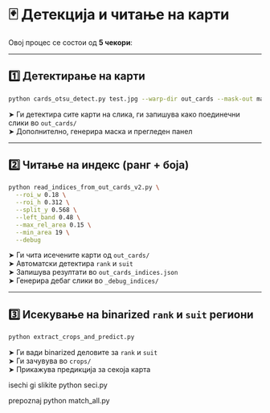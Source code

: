 # 🃏 Детекција и читање на карти

Овој процес се состои од **5 чекори**:

---

## 1️⃣ Детектирање на карти

```bash
python cards_otsu_detect.py test.jpg --warp-dir out_cards --mask-out mask.png --panel-out panel.jpg
```

➤ Ги детектира сите карти на слика, ги запишува како поединечни слики во `out_cards/`  
➤ Дополнително, генерира маска и прегледен панел

---

## 2️⃣ Читање на индекс (ранг + боја)

```bash
python read_indices_from_out_cards_v2.py \
  --roi_w 0.18 \
  --roi_h 0.312 \
  --split_y 0.568 \
  --left_band 0.48 \
  --max_rel_area 0.15 \
  --min_area 19 \
  --debug
```

➤ Ги чита исечените карти од `out_cards/`  
➤ Автоматски детектира `rank` и `suit`  
➤ Запишува резултати во `out_cards_indices.json`  
➤ Генерира дебаг слики во `_debug_indices/`

---

## 3️⃣ Исекување на binarized `rank` и `suit` региони

```bash
python extract_crops_and_predict.py
```

➤ Ги вади binarized деловите за `rank` и `suit`  
➤ Ги зачувува во `crops/`  
➤ Прикажува предикција за секоја карта

isechi gi slikite python seci.py

prepoznaj python match_all.py
